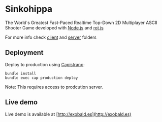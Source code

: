 Sinkohippa
==========

The World's Greatest Fast-Paced Realtime Top-Down 2D Multiplayer ASCII Shooter Game
developed with [Node.js](http://nodejs.org/) and [rot.js](http://ondras.github.com/rot.js/hp/)

For more info check [client](https://github.com/OsQu/sinkohippa/tree/master/client) and [server](https://github.com/OsQu/sinkohippa/tree/master/server) folders

## Deployment

Deploy to production using [Capistrano](http://capistranorb.com/):

    bundle install
    bundle exec cap production deploy

Note: This requires access to prodcution server.

## Live demo
Live demo is available at [http://exobald.es](http://exobald.es)
